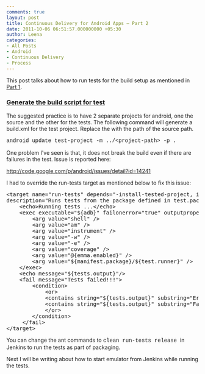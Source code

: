 ```yaml
---
comments: true
layout: post
title: Continuous Delivery for Android Apps – Part 2
date: 2011-10-06 06:51:57.000000000 +05:30
author: Leena
categories:
- All Posts
- Android
- Continuous Delivery
- Process
---
```

This post talks about how to run tests for the build setup as mentioned in <a href="/blog/2011/09/continuous-delivery-for-android-apps-part-1/">Part 1</a>.
<h3><span style="text-decoration: underline;">Generate the build script for test</span></h3>
The suggested practice is to have 2 separate projects for android, one the source and the other for the tests. The following command will generate a build.xml for the test project. Replace the  with the path of the source path.

<span style="font-family: Consolas, Monaco, 'Courier New', Courier, monospace; line-height: 18px;">android update test-project -m ../&lt;project-path&gt; -p . </span>

One problem I've seen is that, it does not break the build even if there are failures in the test. Issue is reported here:

<!-- more -->

<a href="http://code.google.com/p/android/issues/detail?id=14241">http://code.google.com/p/android/issues/detail?id=14241</a>

I had to override the run-tests target as mentioned below to fix this issue:
<pre>&lt;target name="run-tests" depends="-install-tested-project, install"
description="Runs tests from the package defined in test.package property"&gt;
    &lt;echo&gt;Running tests ...&lt;/echo&gt;
    &lt;exec executable="${adb}" failonerror="true" outputproperty="tests.output"&gt;
        &lt;arg value="shell" /&gt;
        &lt;arg value="am" /&gt;
        &lt;arg value="instrument" /&gt;
        &lt;arg value="-w" /&gt;
        &lt;arg value="-e" /&gt;
        &lt;arg value="coverage" /&gt;
        &lt;arg value="@{emma.enabled}" /&gt;
        &lt;arg value="${manifest.package}/${test.runner}" /&gt;
    &lt;/exec&gt;
    &lt;echo message="${tests.output}"/&gt;
    &lt;fail message="Tests failed!!!"&gt;
        &lt;condition&gt;
            &lt;or&gt;
            &lt;contains string="${tests.output}" substring="Error" /&gt;
            &lt;contains string="${tests.output}" substring="Fail" /&gt;
            &lt;/or&gt;
        &lt;/condition&gt;
     &lt;/fail&gt;
&lt;/target&gt;</pre>
You can change the ant commands to <span style="font-family: Consolas, Monaco, 'Courier New', Courier, monospace; line-height: 18px;">clean run-tests release </span>in Jenkins to run the tests as part of packaging.

Next I will be writing about how to start emulator from Jenkins while running the tests.

